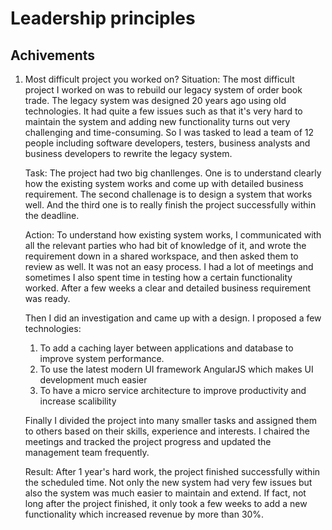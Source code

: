 # Leadership principles
## Achivements
1. Most difficult project you worked on?
    Situation: 
    The most difficult project I worked on was to rebuild our legacy system of order book trade. The legacy system was designed 20 years ago using old technologies. It had quite a few issues such as that it's very hard to maintain the system and adding new functionality turns out very challenging and time-consuming. So I was tasked to lead a team of 12 people including software developers, testers, business analysts and business developers to rewrite the legacy system.
    
    Task:
    The project had two big chanllenges. One is to understand clearly how the existing system works and come up with detailed business requirement. The second challenage is to design a system that works well. And the third one is to really finish the project successfully within the deadline.
    
    Action:
    To understand how existing system works, I communicated with all the relevant parties who had bit of knowledge of it, and wrote the requirement down in a shared workspace, and then asked them to review as well. It was not an easy process. I had a lot of meetings and sometimes I also spent time in testing how a certain functionality worked. After a few weeks a clear and detailed business requirement was ready. 
    
    Then I did an investigation and came up with a design. I proposed a few technologies:
    1. To add a caching layer between applications and database to improve system performance. 
    2. To use the latest modern UI framework AngularJS which makes UI development much easier
    3. To have a micro service architecture to improve productivity and increase scalibility
    
    Finally I divided the project into many smaller tasks and assigned them to others based on their skills, experience and interests. I chaired the meetings and tracked the project progress and updated the management team frequently. 
    
    Result:
    After 1 year's hard work, the project finished successfully within the scheduled time. Not only the new system had very few issues but also the system was much easier to maintain and extend. If fact, not long after the project finished, it only took a few weeks to add a new functionality which increased revenue by more than 30%. 

